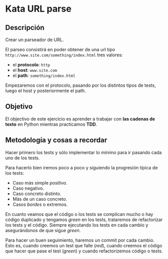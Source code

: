 Kata URL parse
==============

Descripción
-----------

Crear un parseador de URL.

El parseo consistirá en poder obtener de una url tipo `http://www.site.com/something/index.html` tres valores:
* el **protocolo**: `http`
* el **host**: `www.site.com`
* el **path**: `something/index.html`

Empezaremos con el protocolo, pasando por los distintos tipos de tests, luego el host y posteriormente el path.

Objetivo
--------

El objectivo de este ejercicio es aprender a trabajar con **las cadenas de texto** en Python mientras practicamos **TDD**.

Metodología y cosas a recordar
------------------------------

Hacer primero los tests y sólo implementar lo mínimo para ir pasando cada uno de los tests.

Para hacerlo bien iremos poco a poco y siguiendo la progresión típica de los tests:
* Caso más simple _positivo_.
* Caso negativo.
* Caso concreto distinto.
* Más de un caso concreto.
* Casos _bordes_ o extremos.

En cuanto veamos que el código o los tests se complican mucho o hay código duplicado y tengamos _green_ en los tests, trataremos de refactorizar los tests y el código. Siempre ejecutando los tests en cada cambio y asegurándonos de que sigue _green_.

Para hacer un buen seguimiento, haremos un commit por cada cambio. Esto es, cuando creemos un test que falle (_red_), cuando creemos el código que hacer que pase el test (_green_) y cuando refactorizemos código o tests.

